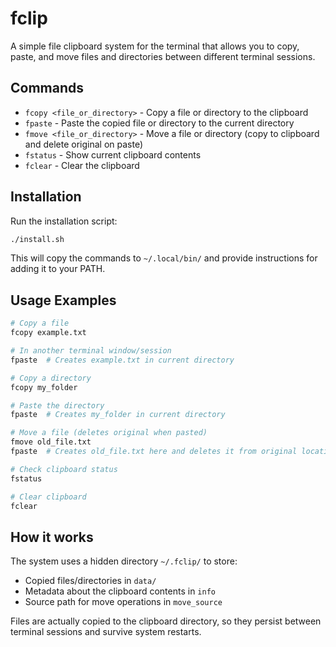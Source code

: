 # fclip

A simple file clipboard system for the terminal that allows you to copy, paste, and move files and directories between different terminal sessions.

## Commands

- `fcopy <file_or_directory>` - Copy a file or directory to the clipboard
- `fpaste` - Paste the copied file or directory to the current directory
- `fmove <file_or_directory>` - Move a file or directory (copy to clipboard and delete original on paste)
- `fstatus` - Show current clipboard contents
- `fclear` - Clear the clipboard

## Installation

Run the installation script:

```bash
./install.sh
```

This will copy the commands to `~/.local/bin/` and provide instructions for adding it to your PATH.

## Usage Examples

```bash
# Copy a file
fcopy example.txt

# In another terminal window/session
fpaste  # Creates example.txt in current directory

# Copy a directory
fcopy my_folder

# Paste the directory
fpaste  # Creates my_folder in current directory

# Move a file (deletes original when pasted)
fmove old_file.txt
fpaste  # Creates old_file.txt here and deletes it from original location

# Check clipboard status
fstatus

# Clear clipboard
fclear
```

## How it works

The system uses a hidden directory `~/.fclip/` to store:
- Copied files/directories in `data/`
- Metadata about the clipboard contents in `info`
- Source path for move operations in `move_source`

Files are actually copied to the clipboard directory, so they persist between terminal sessions and survive system restarts.